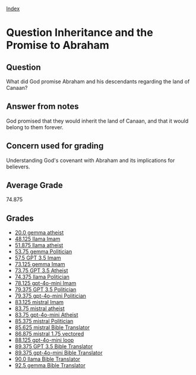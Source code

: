
[Index](../../index.md)
# Question Inheritance and the Promise to Abraham
## Question
What did God promise Abraham and his descendants regarding the land of Canaan?

## Answer from notes
God promised that they would inherit the land of Canaan, and that it would belong to them forever.

## Concern used for grading
Understanding God's covenant with Abraham and its implications for believers.

## Average Grade
74.875

## Grades
 * [20.0 gemma atheist](../answers/gemma_atheist/Inheritance_and_the_Promise_to_Abraham.md)
 * [48.125 llama Imam](../answers/llama_Imam/Inheritance_and_the_Promise_to_Abraham.md)
 * [51.875 llama atheist](../answers/llama_atheist/Inheritance_and_the_Promise_to_Abraham.md)
 * [53.75 gemma Politician](../answers/gemma_Politician/Inheritance_and_the_Promise_to_Abraham.md)
 * [57.5 GPT 3.5 Imam](../answers/GPT_3.5_Imam/Inheritance_and_the_Promise_to_Abraham.md)
 * [73.125 gemma Imam](../answers/gemma_Imam/Inheritance_and_the_Promise_to_Abraham.md)
 * [73.75 GPT 3.5 Atheist](../answers/GPT_3.5_Atheist/Inheritance_and_the_Promise_to_Abraham.md)
 * [74.375 llama Politician](../answers/llama_Politician/Inheritance_and_the_Promise_to_Abraham.md)
 * [78.125 gpt-4o-mini Imam](../answers/gpt-4o-mini_Imam/Inheritance_and_the_Promise_to_Abraham.md)
 * [79.375 GPT 3.5 Politician](../answers/GPT_3.5_Politician/Inheritance_and_the_Promise_to_Abraham.md)
 * [79.375 gpt-4o-mini Politician](../answers/gpt-4o-mini_Politician/Inheritance_and_the_Promise_to_Abraham.md)
 * [83.125 mistral Imam](../answers/mistral_Imam/Inheritance_and_the_Promise_to_Abraham.md)
 * [83.75 mistral atheist](../answers/mistral_atheist/Inheritance_and_the_Promise_to_Abraham.md)
 * [83.75 gpt-4o-mini Atheist](../answers/gpt-4o-mini_Atheist/Inheritance_and_the_Promise_to_Abraham.md)
 * [85.375 mistral Politician](../answers/mistral_Politician/Inheritance_and_the_Promise_to_Abraham.md)
 * [85.625 mistral Bible Translator](../answers/mistral_Bible_Translator/Inheritance_and_the_Promise_to_Abraham.md)
 * [86.875 mistral 1.75 vectored](../answers/mistral_1.75_vectored/Inheritance_and_the_Promise_to_Abraham.md)
 * [88.125 gpt-4o-mini loop](../answers/gpt-4o-mini_loop/Inheritance_and_the_Promise_to_Abraham.md)
 * [89.375 GPT 3.5 Bible Translator](../answers/GPT_3.5_Bible_Translator/Inheritance_and_the_Promise_to_Abraham.md)
 * [89.375 gpt-4o-mini Bible Translator](../answers/gpt-4o-mini_Bible_Translator/Inheritance_and_the_Promise_to_Abraham.md)
 * [90.0 llama Bible Translator](../answers/llama_Bible_Translator/Inheritance_and_the_Promise_to_Abraham.md)
 * [92.5 gemma Bible Translator](../answers/gemma_Bible_Translator/Inheritance_and_the_Promise_to_Abraham.md)
